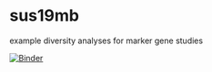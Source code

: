 # sus19mb
example diversity analyses for marker gene studies

[![Binder](https://mybinder.org/badge_logo.svg)](https://mybinder.org/v2/gh/devonorourke/sus19mb/Metabarcoding-Initial-Visualization-and-Analyses)
